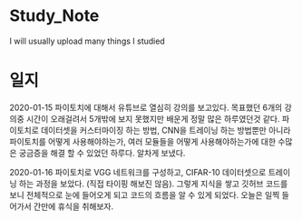 # Study_Note
I will usually  upload many things I studied

# 일지
2020-01-15 파이토치에 대해서 유튜브로 열심히 강의를 보고있다. 목표했던 6개의 강의중 시간이 오래걸려서 5개밖에 보지 못했지만 배운게 정말 많은 하루였던것 같다. 파이토치로 데이터셋을 커스터마이징 하는 방법, CNN을 트레이닝 하는 방법뿐만 아니라 파이토치를 어떻게 사용해야하는가, 여러 모듈들을 어떻게 사용해야하는가에 대한 수많은 궁금증을 해결 할 수 있었던 하루다. 알차게 보냈다.

2020-01-16 파이토치로 VGG 네트워크를 구성하고, CIFAR-10 데이터셋으로 트레이닝 하는 과정을 보았다. (직접 타이핑 해보진 않음). 그렇게 지식을 쌓고 깃허브 코드를 보니 전체적으로 눈에 들어오게 되고 코드의 흐름을 알 수 있게 되었다. 오늘은 일찍 들어가서 간만에 휴식을 취해보자.
